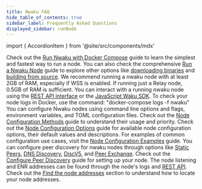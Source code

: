 ```yaml
---
title: Nwaku FAQ
hide_table_of_contents: true
sidebar_label: Frequently Asked Questions
displayed_sidebar: runNode
---
```


import { AccordionItem } from '@site/src/components/mdx'

<AccordionItem title="How can I run a Waku node?">
	Check out the <a href="/guides/nwaku/run-docker-compose">Run Nwaku with Docker Compose</a> guide to learn the simplest and fastest way to run a node. You can also check the comprehensive <a href="/guides/nwaku/run-node">Run a Nwaku Node</a> guide to explore other options like <a href="/guides/nwaku/run-node#download-the-binary">downloading binaries</a> and <a href="/guides/nwaku/build-source">building from source</a>.
</AccordionItem>

<AccordionItem title="What are the system requirements for running a node?">
	We recommend running a nwaku node with at least 2GB of RAM, especially if WSS is enabled. If running just a Relay node, 0.5GB of RAM is sufficient.
</AccordionItem>

<AccordionItem title="How can I interact with my running nwaku node?">
	You can interact with a running nwaku node using the <a href="https://waku-org.github.io/waku-rest-api/">REST API interface</a> or the <a href="/guides/js-waku/">JavaScript Waku SDK</a>.
</AccordionItem>

<AccordionItem title="How can I view the logs of a nwaku node running in Docker?">
	To check your node logs in Docker, use the command: "docker-compose logs -f nwaku"
</AccordionItem>

<AccordionItem title="What configuration methods are available for nwaku nodes?">
	You can configure Nwaku nodes using command line options and flags, environment variables, and TOML configuration files. Check out the <a href="/guides/nwaku/config-methods">Node Configuration Methods</a> guide to understand their usage and priority.
</AccordionItem>

<AccordionItem title="How can I configure my nwaku node before running?">
	Check out the <a href="/guides/nwaku/config-options">Node Configuration Options</a> guide for available node configuration options, their default values and descriptions. For examples of common configuration use cases, visit the <a href="/guides/nwaku/configure-nwaku">Node Configuration Examples</a> guide.
</AccordionItem>

<AccordionItem title="What peer discovery mechanisms are available for nwaku nodes, and how can I configure them?">
	You can configure peer discovery for nwaku nodes through options like <a href="/learn/concepts/static-peers">Static Peers</a>, <a href="/learn/concepts/dns-discovery">DNS Discovery</a>, <a href="/learn/concepts/discv5">DiscV5</a>, and <a href="/learn/concepts/peer-exchange">Peer Exchange</a>. Check out the <a href="/guides/nwaku/configure-discovery">Configure Peer Discovery</a> guide for setting up your node.
</AccordionItem>

<AccordionItem title="How do I find my nwaku node's addresses for peer discovery?">
	The node listening and ENR addresses can be found through the node's logs and <a href="https://waku-org.github.io/waku-rest-api/#get-/debug/v1/info">REST API</a>. Check out the <a href="/guides/nwaku/run-node#find-the-node-addresses">Find the node addresses</a> section to understand how to locate your node addresses.
</AccordionItem>